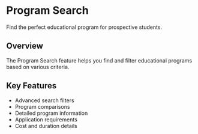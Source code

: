 # Program Search

Find the perfect educational program for prospective students.

## Overview

The Program Search feature helps you find and filter educational programs based on various criteria.

## Key Features

- Advanced search filters
- Program comparisons
- Detailed program information
- Application requirements
- Cost and duration details
